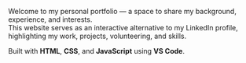 Welcome to my personal portfolio — a space to share my background, experience, and interests.  
This website serves as an interactive alternative to my LinkedIn profile, highlighting my work, projects, volunteering, and skills.

Built with **HTML**, **CSS**, and **JavaScript** using **VS Code**.
